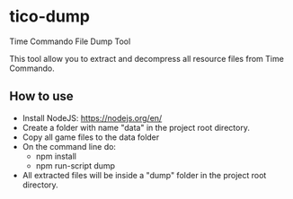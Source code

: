 # tico-dump

Time Commando File Dump Tool

This tool allow you to extract and decompress all resource files from Time Commando.

## How to use

* Install NodeJS: https://nodejs.org/en/
* Create a folder with name "data" in the project root directory.
* Copy all game files to the data folder
* On the command line do:
    * npm install
    * npm run-script dump
* All extracted files will be inside a "dump" folder in the project root directory.
